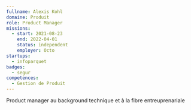 ```yaml
---
fullname: Alexis Kohl
domaine: Produit
role: Product Manager
missions:
  - start: 2021-08-23
    end: 2022-04-01
    status: independent
    employer: Octo
startups:
  - infoparquet
badges:
  - segur
competences:
  - Gestion de Produit
---
```

Product manager au background technique et à la fibre entreuprenariale
